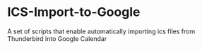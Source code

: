 # ICS-Import-to-Google
A set of scripts that enable automatically importing ics files from Thunderbird into Google Calendar
